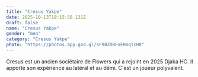 ```yaml
---
title: "Cresus Yakpe"
date: 2025-10-13T19:15:58.131Z
draft: false
name: "Cresus Yakpe"
gender: "men"
category: "Cresus Yakpe"
photo: "https://photos.app.goo.gl/sF9BZDBFoFHUqTcH8"
---
```


Cresus est un ancien sociétaire de Flowers qui a rejoint en 2025 Djaka HC. Il apporte son expérience au latéral et au démi. C'est un joueur polyvalent.

